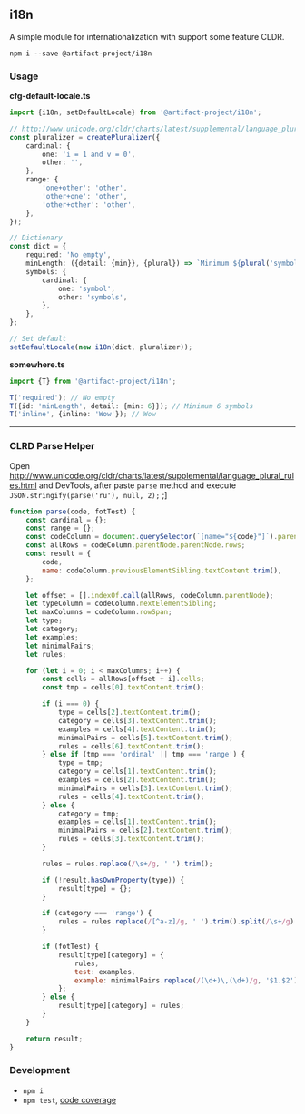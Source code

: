 i18n
----
A simple module for internationalization with support some feature CLDR.

```
npm i --save @artifact-project/i18n
```


### Usage

**cfg-default-locale.ts**
```ts
import {i18n, setDefaultLocale} from '@artifact-project/i18n';

// http://www.unicode.org/cldr/charts/latest/supplemental/language_plural_rules.html#en
const pluralizer = createPluralizer({
	cardinal: {
		one: 'i = 1 and v = 0',
		other: '',
	},
	range: {
		'one+other': 'other',
		'other+one': 'other',
		'other+other': 'other',
	},
});

// Dictionary
const dict = {
	required: 'No empty',
	minLength: ({detail: {min}}, {plural}) => `Minimum ${plural('symbols', min)}`,
	symbols: {
		cardinal: {
			one: 'symbol',
			other: 'symbols',
		},
	},
};

// Set default
setDefaultLocale(new i18n(dict, pluralizer));
```

**somewhere.ts**
```ts
import {T} from '@artifact-project/i18n';

T('required'); // No empty
T({id: 'minLength', detail: {min: 6}}); // Minimum 6 symbols
T('inline', {inline: 'Wow'}); // Wow
```

---

### CLRD Parse Helper

Open http://www.unicode.org/cldr/charts/latest/supplemental/language_plural_rules.html and DevTools, after
paste `parse` method and execute `JSON.stringify(parse('ru'), null, 2);` ;]

```js
function parse(code, fotTest) {
	const cardinal = {};
	const range = {};
	const codeColumn = document.querySelector(`[name="${code}"]`).parentElement;
	const allRows = codeColumn.parentNode.parentNode.rows;
	const result = {
		code,
		name: codeColumn.previousElementSibling.textContent.trim(),
	};

	let offset = [].indexOf.call(allRows, codeColumn.parentNode);
	let typeColumn = codeColumn.nextElementSibling;
	let maxColumns = codeColumn.rowSpan;
	let type;
	let category;
	let examples;
	let minimalPairs;
	let rules;

	for (let i = 0; i < maxColumns; i++) {
		const cells = allRows[offset + i].cells;
		const tmp = cells[0].textContent.trim();

		if (i === 0) {
			type = cells[2].textContent.trim();
			category = cells[3].textContent.trim();
			examples = cells[4].textContent.trim();
			minimalPairs = cells[5].textContent.trim();
			rules = cells[6].textContent.trim();
		} else if (tmp === 'ordinal' || tmp === 'range') {
			type = tmp;
			category = cells[1].textContent.trim();
			examples = cells[2].textContent.trim();
			minimalPairs = cells[3].textContent.trim();
			rules = cells[4].textContent.trim();
		} else {
			category = tmp;
			examples = cells[1].textContent.trim();
			minimalPairs = cells[2].textContent.trim();
			rules = cells[3].textContent.trim();
		}

		rules = rules.replace(/\s+/g, ' ').trim();

		if (!result.hasOwnProperty(type)) {
			result[type] = {};
		}

		if (category === 'range') {
			rules = rules.replace(/[^a-z]/g, ' ').trim().split(/\s+/g).pop();
		}

		if (fotTest) {
			result[type][category] = {
				rules,
				test: examples,
				example: minimalPairs.replace(/(\d+)\,(\d+)/g, '$1.$2'),
			};
		} else {
			result[type][category] = rules;
		}
	}

	return result;
}
```

### Development

 - `npm i`
 - `npm test`, [code coverage](./coverage/lcov-report/index.html)
